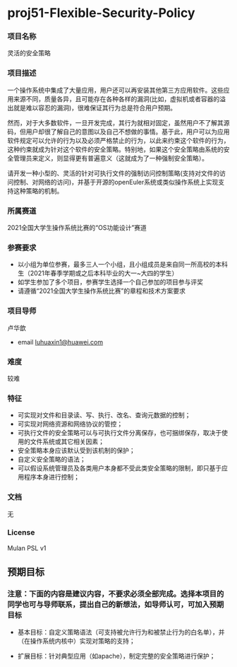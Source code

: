 # proj51-Flexible-Security-Policy
### 项目名称
灵活的安全策略

### 项目描述

一个操作系统中集成了大量应用，用户还可以再安装其他第三方应用软件。这些应用来源不同，质量各异，且可能存在各种各样的漏洞(比如，虚拟机或者容器的溢出就是难以容忍的漏洞)，很难保证其行为总是符合用户预期。

然而，对于大多数软件，一旦开发完成，其行为就相对固定，虽然用户不了解其源码，但用户却很了解自己的意图以及自己不想做的事情。基于此，用户可以为应用软件规定可以允许的行为以及必须严格禁止的行为，以此来约束这个软件的行为，这种约束就成为针对这个软件的安全策略。特别地，如果这个安全策略由系统的安全管理员来定义，则显得更有普遍意义（这就成为了一种强制安全策略）。

请开发一种小型的、灵活的针对可执行文件的强制访问控制策略(支持对文件的访问控制、对网络的访问)，并基于开源的openEuler系统或类似操作系统上实现支持这种策略的机制。

### 所属赛道

2021全国大学生操作系统比赛的“OS功能设计”赛道



### 参赛要求

- 以小组为单位参赛，最多三人一个小组，且小组成员是来自同一所高校的本科生（2021年春季学期或之后本科毕业的大一~大四的学生）
- 如学生参加了多个项目，参赛学生选择一个自己参加的项目参与评奖
- 请遵循“2021全国大学生操作系统比赛”的章程和技术方案要求



### 项目导师

卢华歆

* email luhuaxin1@huawei.com



### 难度

较难



### 特征

* 可实现对文件和目录读、写、执行、改名、查询元数据的控制；
* 可实现对网络资源和网络协议的管控；
* 可执行文件的安全策略可以与可执行文件分离保存，也可捆绑保存，取决于使用的文件系统或其它相关因素；
* 安全策略本身应该默认受到该机制的保护；
* 自定义安全策略的语法；
* 可以假设系统管理员及各类用户本身都不受此类安全策略的限制，即只基于应用程序本身进行控制；



### 文档

无

### License

Mulan PSL v1



## 预期目标

### 注意：下面的内容是建议内容，不要求必须全部完成。选择本项目的同学也可与导师联系，提出自己的新想法，如导师认可，可加入预期目标

* 基本目标：自定义策略语法（可支持被允许行为和被禁止行为的白名单），并（在操作系统内核中）实现对策略的支持；

* 扩展目标：针对典型应用（如apache），制定完整的安全策略进行保护；

